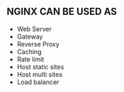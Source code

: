 NGINX CAN BE USED AS
--
- Web Server
- Gateway
- Reverse Proxy
- Caching
- Rate limit
- Host static sites
- Host multi sites
- Load balancer

